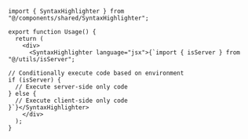 ﻿```tsx
import { SyntaxHighlighter } from "@/components/shared/SyntaxHighlighter";

export function Usage() {
  return (
    <div>
      <SyntaxHighlighter language="jsx">{`import { isServer } from "@/utils/isServer";

// Conditionally execute code based on environment
if (isServer) {
  // Execute server-side only code
} else {
  // Execute client-side only code
}`}</SyntaxHighlighter>
    </div>
  );
} 
```
